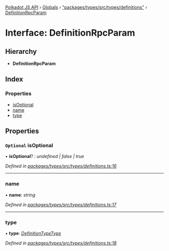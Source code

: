 [Polkadot JS API](../README.md) › [Globals](../globals.md) › ["packages/types/src/types/definitions"](../modules/_packages_types_src_types_definitions_.md) › [DefinitionRpcParam](_packages_types_src_types_definitions_.definitionrpcparam.md)

# Interface: DefinitionRpcParam

## Hierarchy

* **DefinitionRpcParam**

## Index

### Properties

* [isOptional](_packages_types_src_types_definitions_.definitionrpcparam.md#optional-isoptional)
* [name](_packages_types_src_types_definitions_.definitionrpcparam.md#name)
* [type](_packages_types_src_types_definitions_.definitionrpcparam.md#type)

## Properties

### `Optional` isOptional

• **isOptional**? : *undefined | false | true*

*Defined in [packages/types/src/types/definitions.ts:16](https://github.com/polkadot-js/api/blob/bbc30ec9dc/packages/types/src/types/definitions.ts#L16)*

___

###  name

• **name**: *string*

*Defined in [packages/types/src/types/definitions.ts:17](https://github.com/polkadot-js/api/blob/bbc30ec9dc/packages/types/src/types/definitions.ts#L17)*

___

###  type

• **type**: *[DefinitionTypeType](../modules/_packages_types_src_types_definitions_.md#definitiontypetype)*

*Defined in [packages/types/src/types/definitions.ts:18](https://github.com/polkadot-js/api/blob/bbc30ec9dc/packages/types/src/types/definitions.ts#L18)*
